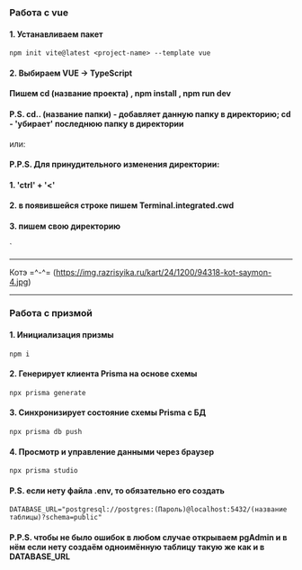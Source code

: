 
<h3>Работа с vue </h3>

#### 1. Устанавливаем пакет
```
npm init vite@latest <project-name> --template vue

``` 

#### 2. Выбираем VUE -> TypeScript 
#### Пишем cd (название проекта) , npm install , npm run dev

<!-- #### P.S. Серверная часть находится в директории  -->
<!-- #### Клиентская часть находится в директории  -->
#### P.S. cd.. (название папки) - добавляет данную папку в директорию; cd - 'убирает' последнюю папку в директории
или:
#### P.P.S. Для принудительного изменения директории: 
#### 1. 'ctrl' + '<' 
#### 2. в появившейся строке пишем Terminal.integrated.cwd 
#### 3. пишем свою директорию 
`
<!-- C:\GitHub_folders\nodeServer-9>  -->
---
 
 
Котэ =^-^= (https://img.razrisyika.ru/kart/24/1200/94318-kot-saymon-4.jpg)

---


 <h3>Работа с призмой </h3>

#### 1. Инициализация призмы 
```
npm i
``` 

#### 2. Генерирует клиента Prisma на основе схемы 
```
npx prisma generate
```
 

#### 3. Синхронизирует состояние схемы Prisma с БД #### 
```
npx prisma db push
``` 
 

#### 4. Просмотр и управление данными через браузер
```
npx prisma studio
```
 

#### P.S. если нету файла .env, то обязательно его создать
```
DATABASE_URL="postgresql://postgres:(Пароль)@localhost:5432/(название таблицы)?schema=public"
```
 
#### P.P.S. чтобы не было ошибок в любом случае открываем pgAdmin и в нём если нету создаём одноимённую таблицу такую же как и в DATABASE_URL 

